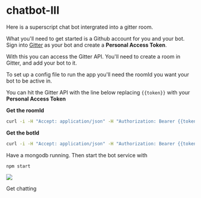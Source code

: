 # chatbot-III

Here is a superscript chat bot intergrated into a gitter room.

What you'll need to get started is a Github account for you and your bot.
Sign into [Gitter](https://developer.gitter.im/docs/welcome) as your bot and create a **Personal Access Token**.

With this you can access the Gitter API. You'll need to create a room in Gitter, and add your bot to it.

To set up a config file to run the app you'll need the roomId you want your bot to be active in.

You can hit the Gitter API with the line below replacing `{{token}}` with your **Personal Access Token**

**Get the roomId**

```sh
curl -i -H "Accept: application/json" -H "Authorization: Bearer {{token}}" "https://api.gitter.im/v1/rooms"
```

**Get the botId**

```sh
curl -i -H "Accept: application/json" -H "Authorization: Bearer {{token}}" "https://api.gitter.im/v1/user"
```

Have a mongodb running. Then start the bot service with

```
npm start
```

![](https://user-images.githubusercontent.com/4499581/28634518-5a18623c-722f-11e7-9952-a49f6575e2b3.png)

Get chatting
